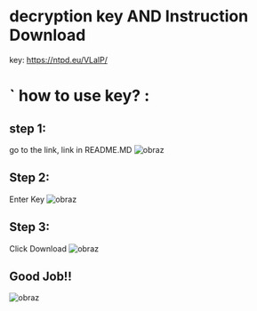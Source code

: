 # decryption key AND Instruction Download
key: https://ntpd.eu/VLalP/ 
# ` how to use key? : 
## step 1: 
go to the link, link in README.MD 
![obraz](https://github.com/pawcio06141/ileasOS/assets/157916170/31d4459d-7221-47df-b561-3b0c40956d57)


## Step 2:
Enter Key
![obraz](https://github.com/pawcio06141/ileasOS/assets/157916170/3fc87944-1e96-4d84-99e6-28f970c8c33a)


## Step 3:
Click Download
![obraz](https://github.com/pawcio06141/ileasOS/assets/157916170/ba9950cd-06d1-43d5-af1d-fd781baad193)

## Good Job!!
![obraz](https://github.com/pawcio06141/ileasOS/assets/157916170/54b5d17d-2ddf-4c16-b4c8-9a4901913681)

